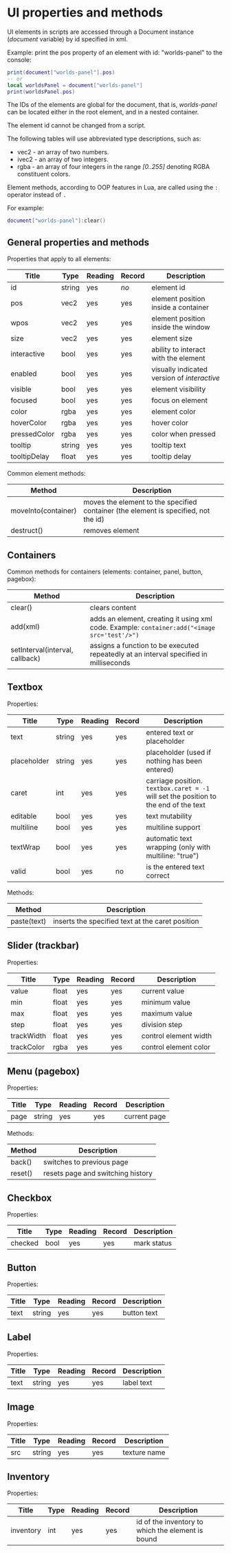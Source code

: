# UI properties and methods

UI elements in scripts are accessed through a Document instance
(*document* variable) by id specified in xml.

Example: print the pos property of an element with id: "worlds-panel" to the console:
```lua
print(document["worlds-panel"].pos)
-- or
local worldsPanel = document["worlds-panel"]
print(worldsPanel.pos)
```

The IDs of the elements are global for the document, that is, *worlds-panel* can be located either in the root element,
and in a nested container.

The element id cannot be changed from a script.

The following tables will use abbreviated type descriptions, such as:
- vec2 - an array of two numbers.
- ivec2 - an array of two integers.
- rgba - an array of four integers in the range *\[0..255\]* denoting RGBA constituent colors.

Element methods, according to OOP features in Lua, are called using the `:` operator instead of `.`

For example:
```lua
document["worlds-panel"]:clear()
```

## General properties and methods

Properties that apply to all elements:

| Title        | Type   | Reading | Record | Description                                 |
| ------------ | ------ | ------- | ------ | ------------------------------------------- |
| id           | string | yes     | *no*   | element id                                  |
| pos          | vec2   | yes     | yes    | element position inside a container         |
| wpos         | vec2   | yes     | yes    | element position inside the window          |
| size         | vec2   | yes     | yes    | element size                                |
| interactive  | bool   | yes     | yes    | ability to interact with the element        |
| enabled      | bool   | yes     | yes    | visually indicated version of *interactive* |
| visible      | bool   | yes     | yes    | element visibility                          |
| focused      | bool   | yes     | yes    | focus on element                            |
| color        | rgba   | yes     | yes    | element color                               |
| hoverColor   | rgba   | yes     | yes    | hover color                                 |
| pressedColor | rgba   | yes     | yes    | color when pressed                          |
| tooltip      | string | yes     | yes    | tooltip text                                |
| tooltipDelay | float  | yes     | yes    | tooltip delay                               |

Common element methods:

| Method | Description |
| ------------------- | ----------------------------------------------------------------------- |
| moveInto(container) | moves the element to the specified container (the element is specified, not the id) |
| destruct() | removes element |

## Containers

Common methods for containers (elements: container, panel, button, pagebox):

| Method | Description |
| ------------------------------- | ------------------------------------------------------------------ |
| clear() | clears content |
| add(xml) | adds an element, creating it using xml code. Example: `container:add("<image src='test'/>")` |
| setInterval(interval, callback) | assigns a function to be executed repeatedly at an interval specified in milliseconds |

## Textbox

Properties:

| Title       | Type   | Reading | Record | Description                                                                          |
| ----------- | ------ | ------- | ------ | ------------------------------------------------------------------------------------ |
| text        | string | yes     | yes    | entered text or placeholder                                                          |
| placeholder | string | yes     | yes    | placeholder (used if nothing has been entered)                                       |
| caret       | int    | yes     | yes    | carriage position. `textbox.caret = -1` will set the position to the end of the text |
| editable    | bool   | yes     | yes    | text mutability                                                                      |
| multiline   | bool   | yes     | yes    | multiline support                                                                    |
| textWrap    | bool   | yes     | yes    | automatic text wrapping (only with multiline: "true")                                |
| valid       | bool   | yes     | no     | is the entered text correct                                                          |

Methods:

| Method | Description |
| ----------- | -------------------------------------------- |
| paste(text) | inserts the specified text at the caret position |

## Slider (trackbar)

Properties:

| Title      | Type  | Reading | Record | Description           |
| ---------- | ----- | ------- | ------ | --------------------- |
| value      | float | yes     | yes    | current value         |
| min        | float | yes     | yes    | minimum value         |
| max        | float | yes     | yes    | maximum value         |
| step       | float | yes     | yes    | division step         |
| trackWidth | float | yes     | yes    | control element width |
| trackColor | rgba  | yes     | yes    | control element color |

## Menu (pagebox)

Properties:

| Title | Type | Reading | Record | Description |
| -------- | ------ | ------ | ------ | ---------------- |
| page | string | yes | yes | current page |

Methods:

| Method | Description |
| ------- | ------------------------------------------ |
| back() | switches to previous page |
| reset() | resets page and switching history |

## Checkbox

Properties:

| Title | Type | Reading | Record | Description |
| -------- | ---- | ------ | ------ | ----------------- |
| checked | bool | yes | yes | mark status |

## Button

Properties:

| Title | Type | Reading | Record | Description |
| -------- | ------ | ------ | ------ | ------------ |
| text | string | yes | yes | button text |

## Label

Properties:

| Title | Type | Reading | Record | Description |
| -------- | ------ | ------ | ------ | ----------- |
| text | string | yes | yes | label text |

## Image

Properties:

| Title | Type   | Reading | Record | Description  |
| ----- | ------ | ------- | ------ | ------------ |
| src   | string | yes     | yes    | texture name |

## Inventory

Properties:

| Title     | Type | Reading | Record | Description                                       |
| --------- | ---- | ------- | ------ | ------------------------------------------------- |
| inventory | int  | yes     | yes    | id of the inventory to which the element is bound |
